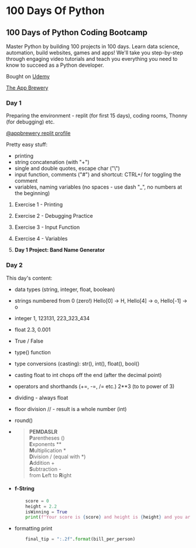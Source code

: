 # 100 Days Of Python

## 100 Days of Python Coding Bootcamp

Master Python by building 100 projects in 100 days. Learn data science, automation, build websites, games and apps! We'll take you step-by-step through engaging video tutorials and teach you everything you need to know to succeed as a Python developer.

Bought on [Udemy](https://udemy.com)

[The App Brewery](https://appbrewery.co)

### Day 1

Preparing the environment - replit (for first 15 days), coding rooms, Thonny (for debugging) etc.

[@appbrewery replit profile](https://replit.com/@appbrewery)

Pretty easy stuff:

* printing
* string concatenation (with "+")
* single and double quotes, escape char ("\\")
* input function, comments ("#") and shortcut: CTRL+/ for toggling the comment
* variables, naming variables (no spaces - use dash "_", no numbers at the beginning)

1. Exercise 1 - Printing

2. Exercise 2 - Debugging Practice

3. Exercise 3 - Input Function

4. Exercise 4 - Variables

5. **Day 1 Project: Band Name Generator**

### Day 2

This day's content:

* data types (string, integer, float, boolean)
* strings numbered from 0 (zero!)  Hello[0] -> H, Hello[4] -> o, Hello[-1] -> o
* integer 1, 123131, 223_323_434
* float 2.3, 0.001
* True / False
* type() function
* type conversions (casting): str(), int(), float(), bool()
* casting float to int chops off the end (after the decimal point)
* operators and shorthands (+=, -=, /= etc.) 2**3 (to to power of 3)
* dividing - always float
* floor division // - result is a whole number (int)
* round()
*
    > **PEMDASLR**  
    > **P**arentheses ()  
    > **E**xponents  \*\*  
    > **M**ultiplication \*  
    > **D**ivision / (equal with \*)  
    > **A**ddition +  
    > **S**ubtraction -  
    > from **L**eft to **R**ight

* #### f-String

    ```python
        score = 0
        height = 2.2
        isWinning = True
        print(f"Your score is {score} and height is {height} and you are {isWinning}")
    ```

* formatting print

    ```python
        final_tip = ":.2f".format(bill_per_person)
    ```



